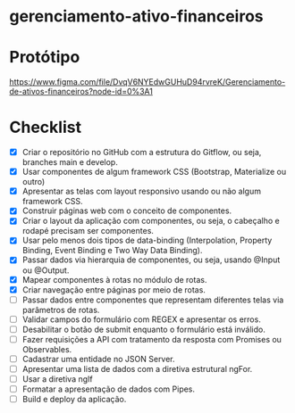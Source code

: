 # gerenciamento-ativo-financeiros

# Protótipo

https://www.figma.com/file/DvqV6NYEdwGUHuD94rvreK/Gerenciamento-de-ativos-financeiros?node-id=0%3A1

# Checklist

- [x] Criar o repositório no GitHub com a estrutura do Gitflow, ou seja, branches main e develop.
- [x] Usar componentes de algum framework CSS (Bootstrap, Materialize ou outro)
- [x] Apresentar as telas com layout responsivo usando ou não algum framework CSS.
- [x] Construir páginas web com o conceito de componentes.
- [x] Criar o layout da aplicação com componentes, ou seja, o cabeçalho e rodapé precisam ser componentes.
- [x] Usar pelo menos dois tipos de data-binding (Interpolation, Property Binding, Event Binding e Two Way Data Binding).
- [x] Passar dados via hierarquia de componentes, ou seja, usando @Input ou @Output.
- [x] Mapear componentes à rotas no módulo de rotas.
- [x] Criar navegação entre páginas por meio de rotas.
- [ ] Passar dados entre componentes que representam diferentes telas via parâmetros de rotas.
- [ ] Validar campos do formulário com REGEX e apresentar os erros.
- [ ] Desabilitar o botão de submit enquanto o formulário está inválido.
- [ ] Fazer requisições a API com tratamento da resposta com Promises ou Observables.
- [ ] Cadastrar uma entidade no JSON Server.
- [ ] Apresentar uma lista de dados com a diretiva estrutural ngFor.
- [ ] Usar a diretiva ngIf
- [ ] Formatar a apresentação de dados com Pipes.
- [ ] Build e deploy da aplicação.
